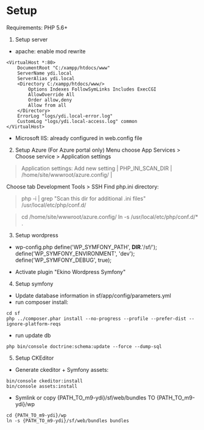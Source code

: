 # Setup
Requirements: PHP 5.6+

1. Setup server
- apache: enable mod rewrite
```
<VirtualHost *:80>
    DocumentRoot "C:/xampp/htdocs/www"
    ServerName ydi.local
    ServerAlias ydi.local
	<Directory C:/xampp/htdocs/www/>
		Options Indexes FollowSymLinks Includes ExecCGI
		AllowOverride All
		Order allow,deny
		Allow from all
	</Directory>
    ErrorLog "logs/ydi.local-error.log"
    CustomLog "logs/ydi.local-access.log" common
</VirtualHost>
```
- Microsoft IIS: already configured in web.config file

2. Setup Azure (For Azure portal only)
Menu choose App Services > Choose service > Application settings 
> Application settings:
> Add new setting
| PHP_INI_SCAN_DIR | /home/site/wwwroot/azure.config/ |

Choose tab Development Tools > SSH
Find php.ini directory:
> php -i | grep "Scan this dir for additional .ini files"
/usr/local/etc/php/conf.d/

> cd /home/site/wwwroot/azure.config/
> ln -s /usr/local/etc/php/conf.d/* .


3. Setup wordpress
- wp-config.php
define('WP_SYMFONY_PATH', __DIR__.'/sf/');
define('WP_SYMFONY_ENVIRONMENT', 'dev');
define('WP_SYMFONY_DEBUG', true);

- Activate plugin "Ekino Wordpress Symfony"

4. Setup symfony
- Update database information in sf/app/config/parameters.yml
- run composer install: 
```
cd sf
php ../composer.phar install --no-progress --profile --prefer-dist --ignore-platform-reqs

```
- run update db
```
php bin/console doctrine:schema:update --force --dump-sql
```

5. Setup CKEditor
- Generate ckeditor + Symfony assets:
```
bin/console ckeditor:install
bin/console assets:install
```
- Symlink or copy 
{PATH_TO_m9-ydi}/sf/web/bundles
TO
{PATH_TO_m9-ydi}/wp
```
cd {PATH_TO_m9-ydi}/wp
ln -s {PATH_TO_m9-ydi}/sf/web/bundles bundles
```